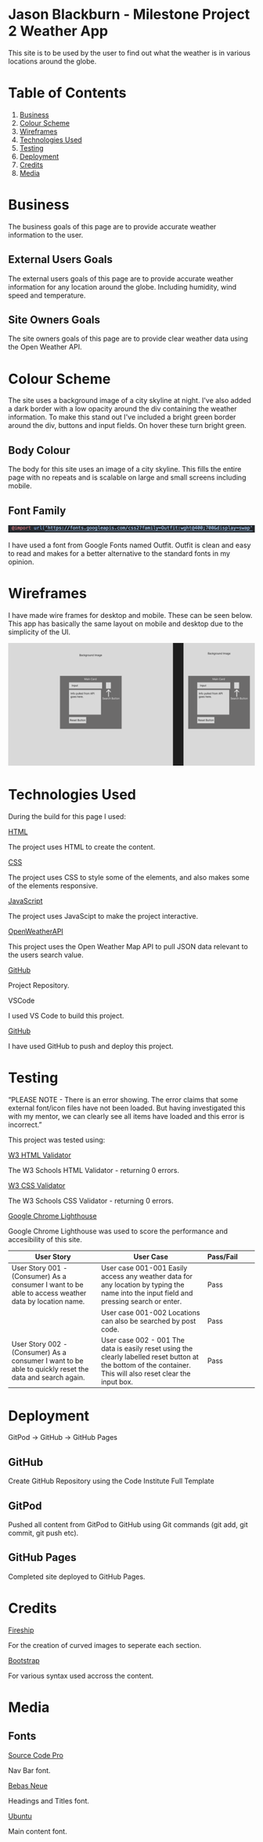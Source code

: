 # Jason Blackburn - Milestone Project 2 Weather App

This site is to be used by the user to find out what the weather is in various locations around the globe.

# Table of Contents

1. [Business](#business)
2. [Colour Scheme](#color-scheme)
3. [Wireframes](#wireframes)
4. [Technologies Used](#technologies-used)
5. [Testing](#testing)
6. [Deployment](#deployment)
7. [Credits](#credits)
8. [Media](#media)

# Business <a name="business"></a>

The business goals of this page are to provide accurate weather information to the user.

## External Users Goals

The external users goals of this page are to provide accurate weather information for any location around the globe. Including humidity, wind speed and temperature.

## Site Owners Goals

The site owners goals of this page are to provide clear weather data using the Open Weather API.

# Colour Scheme <a name="color-scheme"></a>

The site uses a background image of a city skyline at night. I've also added a dark border with a low opacity around the div containing the weather information. To make this stand out I've included a bright green border around the div, buttons and input fields. On hover these turn bright green.

## Body Colour

The body for this site uses an image of a city skyline. This fills the entire page with no repeats and is scalable on large and small screens including mobile.

## Font Family

![image](readMeImgs/Screenshot%202023-02-23%20at%2012.09.48.png)

I have used a font from Google Fonts named Outfit. Outfit is clean and easy to read and makes for a better alternative to the standard fonts in my opinion.

# Wireframes <a name="wireframes"></a>

I have made wire frames for desktop and mobile. These can be seen below. This app has basically the same layout on mobile and desktop due to the simplicity of the UI.

![image](<readMeImgs/milestoneProject2%20Desktop%20Wireframe%20(1).png>)

# Technologies Used <a name="technologies-used"></a>

During the build for this page I used:

[HTML](https://developer.mozilla.org/en-US/docs/Glossary/HTML5)

The project uses HTML to create the content.

[CSS](https://developer.mozilla.org/en-US/docs/Web/CSS)

The project uses CSS to style some of the elements, and also makes some of the elements responsive.

[JavaScript](https://developer.mozilla.org/en-US/docs/Web/JavaScript)

The project uses JavaScipt to make the project interactive.

[OpenWeatherAPI](https://openweathermap.org/)

This project uses the Open Weather Map API to pull JSON data relevant to the users search value.

[GitHub](https://github.com/)

Project Repository.

VSCode

I used VS Code to build this project.

[GitHub](https://github.com/JBlackburn94/weatherApp)

I have used GitHub to push and deploy this project.

# Testing <a name="testing"></a>

“PLEASE NOTE - There is an error showing. The error claims that some external font/icon files have not been loaded. But having investigated this with my mentor, we can clearly see all items have loaded and this error is incorrect.”

This project was tested using:

[W3 HTML Validator](https://validator.w3.org/)

The W3 Schools HTML Validator - returning 0 errors.

[W3 CSS Validator](https://jigsaw.w3.org/css-validator/)

The W3 Schools CSS Validator - returning 0 errors.

[Google Chrome Lighthouse](https://developer.chrome.com/docs/lighthouse/overview/)

Google Chrome Lighthouse was used to score the performance and accesibility of this site.

| User Story                                                                                              | User Case                                                                                                                                                      | Pass/Fail |     |     |
| ------------------------------------------------------------------------------------------------------- | -------------------------------------------------------------------------------------------------------------------------------------------------------------- | --------- | --- | --- |
| User Story 001 - (Consumer) As a consumer I want to be able to access weather data by location name.    | User case 001-001 Easily access any weather data for any location by typing the name into the input field and pressing search or enter.                        | Pass      |     |     |
|                                                                                                         | User case 001-002 Locations can also be searched by post code.                                                                                                 | Pass      |     |     |
| User Story 002 - (Consumer) As a consumer I want to be able to quickly reset the data and search again. | User case 002 - 001 The data is easily reset using the clearly labelled reset button at the bottom of the container. This will also reset clear the input box. | Pass      |     |     |

# Deployment <a name="deployment"></a>

GitPod -> GitHub -> GitHub Pages

## GitHub

Create GitHub Repository using the Code Institute Full Template

## GitPod

Pushed all content from GitPod to GitHub using Git commands (git add, git commit, git push etc).

## GitHub Pages

Completed site deployed to GitHub Pages.

# Credits <a name="credits"></a>

[Fireship](https://www.youtube.com/watch?v=lPJVi797Uy0&t=542s)

For the creation of curved images to seperate each section.

[Bootstrap](https://getbootstrap.com/)

For various syntax used accross the content.

# Media <a name="media"></a>

## Fonts

[Source Code Pro](https://fonts.google.com/specimen/Source+Code+Pro)

Nav Bar font.

[Bebas Neue](https://fonts.google.com/specimen/Bebas+Neue)

Headings and Titles font.

[Ubuntu](https://fonts.google.com/specimen/Ubuntu)

Main content font.
